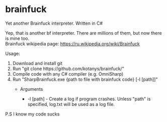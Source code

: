 # brainfuck
Yet another Brainfuck interpreter. Written in C#

Yep, that is another bf interpreter. There are millions of them, but now there is mine too.<br>
Brainfuck wikipedia page: https://ru.wikipedia.org/wiki/Brainfuck<br>

Usage:
  <ol>
  <li>Download and install git</li>
  <li>Run "git clone https://github.com/kotanys/brainfuck/"</li>
  <li>Compile code with any C# compiler (e.g. OmniSharp)</li>
  <li>Run "SharpBrainfuck.exe {path to file with brainfuck code} [-l [path]]"</li>
      <ul><li>Arguments</li>
        <ul>
          <li>-l [path] - Create a log if program crashes. Unless "path" is specified, log.txt will be used as a log file.
        </ul> 
      </ul>
  </ol>
  
P.S I know my code sucks
